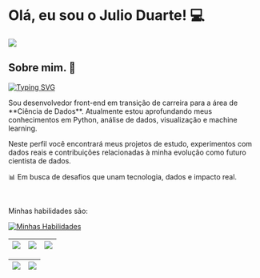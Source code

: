 <h1> Olá, eu sou o Julio Duarte! 💻</h1>

<div> 
     <a href="https://www.linkedin.com/in/ijulio-duarte/" target="_blank"><img src="https://img.shields.io/badge/-LinkedIn-%230077B5?style=for-the-badge&logo=linkedin&logoColor=white" {target="_blank"}></a>
 </div>
<h2 align="left">
Sobre mim. 👀
</h2>
          
[![Typing SVG](https://readme-typing-svg.herokuapp.com/?color=FFFFFF&size=14&center=false&vCenter=true&width=1000&lines=Olá,+me+chamo+Júlio+Duarte.+:%29)](https://git.io/typing-svg)

<p>Sou desenvolvedor front-end em transição de carreira para a área de **Ciência de Dados**. Atualmente estou aprofundando meus conhecimentos em Python, análise de dados, visualização e machine learning.

Neste perfil você encontrará meus projetos de estudo, experimentos com dados reais e contribuições relacionadas à minha evolução como futuro cientista de dados.

📊 Em busca de desafios que unam tecnologia, dados e impacto real.</p> 
<br>

<p>Minhas habilidades são: </p>
<div align="left">

[![Minhas Habilidades](https://skillicons.dev/icons?i=python,mysql,github,html,css,js,typescript,react,figma,vscode
)](https://skillicons.dev)

  </div>
  
  | ![](http://github-profile-summary-cards.vercel.app/api/cards/stats?username=iJulioDuarte&theme=nord_dark) | ![](http://github-profile-summary-cards.vercel.app/api/cards/repos-per-language?username=iJulioDuarte&hide=Html&theme=nord_dark) | ![](http://github-profile-summary-cards.vercel.app/api/cards/most-commit-language?username=iJulioDuarte&theme=nord_dark) |
| :-: | :-: | :-: |

| ![](http://github-profile-summary-cards.vercel.app/api/cards/profile-details?username=iJulioDuarte&theme=nord_dark) | ![](https://github-readme-streak-stats.herokuapp.com/?user=iJulioDuarte&hide_border=true&date_format=M%20j%5B%2C%20Y%5D&background=2D3742&stroke=2D3742&ring=6bbbca&fire=6bbbca&currStreakNum=fff&sideNums=6bbbca&currStreakLabel=6bbbca&sideLabels=fff&dates=fff) |
| :-: | :-: |
